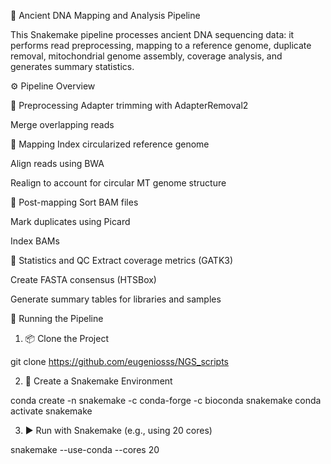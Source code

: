 🧬 Ancient DNA Mapping and Analysis Pipeline

This Snakemake pipeline processes ancient DNA sequencing data: it performs read preprocessing, mapping to a reference genome, duplicate removal, mitochondrial genome assembly, coverage analysis, and generates summary statistics.

⚙️ Pipeline Overview

🔹 Preprocessing
Adapter trimming with AdapterRemoval2

Merge overlapping reads

🔹 Mapping
Index circularized reference genome

Align reads using BWA

Realign to account for circular MT genome structure

🔹 Post-mapping
Sort BAM files

Mark duplicates using Picard

Index BAMs

🔹 Statistics and QC
Extract coverage metrics (GATK3)

Create FASTA consensus (HTSBox)

Generate summary tables for libraries and samples

🚀 Running the Pipeline
1. 📦 Clone the Project
   
git clone https://github.com/eugeniosss/NGS_scripts

2. 🧪 Create a Snakemake Environment
   
conda create -n snakemake -c conda-forge -c bioconda snakemake
conda activate snakemake

3. ▶️ Run with Snakemake (e.g., using 20 cores)

snakemake --use-conda --cores 20
